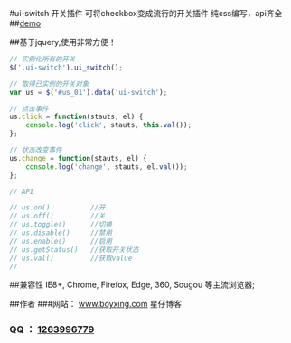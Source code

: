 #ui-switch 开关插件
可将checkbox变成流行的开关插件
纯css编写，api齐全
##[demo](https://wangxing218.github.io/ui-switch/test/demo.html)

##基于jquery,使用非常方便！
```javascript
// 实例化所有的开关
$('.ui-switch').ui_switch();

// 取得已实例的开关对象
var us = $('#us_01').data('ui-switch');

// 点击事件
us.click = function(stauts, el) {
    console.log('click', stauts, this.val());
};

// 状态改变事件
us.change = function(stauts, el) {
    console.log('change', stauts, el.val());
};

// API

// us.on()          //开
// us.off()         //关
// us.toggle()      //切换
// us.disable()     //禁用
// us.enable()      //启用
// us.getStatus()   //获取开关状态
// us.val()         //获取value
// 
```

##兼容性
IE8+, Chrome, Firefox, Edge, 360, Sougou 等主流浏览器;

##作者
###网站： <a href="http://www.boyxing.com/" target="_blank">www.boyxing.com 星仔博客</a>
### QQ ： <a href="http://wpa.qq.com/msgrd?v=3&uin=1263996779&site=qq&menu=yes" target="_blank">1263996779</a>



